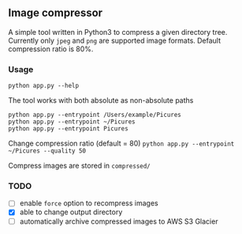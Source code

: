 ## Image compressor

A simple tool written in Python3 to compress a given directory tree. Currently only `jpeg` and `png` are supported image formats.
Default compression ratio is 80%.

### Usage

`python app.py --help`

The tool works with both absolute as non-absolute paths

`python app.py --entrypoint /Users/example/Picures`  
`python app.py --entrypoint ~/Picures`  
`python app.py --entrypoint Picures`  

Change compression ratio (default = 80)
`python app.py --entrypoint ~/Picures --quality 50`

Compress images are stored in `compressed/`

### TODO
- [ ] enable `force` option to recompress images
- [x] able to change output directory
- [ ] automatically archive compressed images to AWS S3 Glacier
